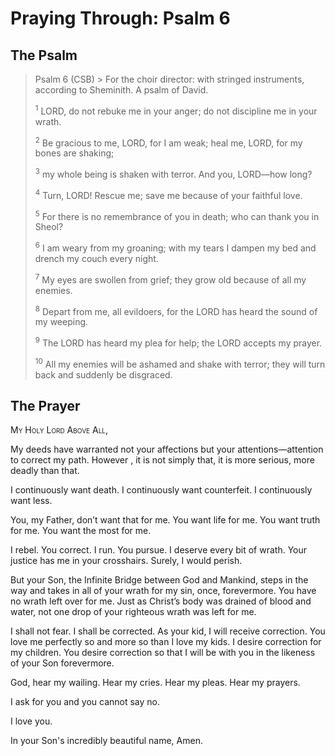 # Praying Through: Psalm 6

## The Psalm

>Psalm 6 (CSB)  >
><sup></sup> For the choir director: with stringed instruments, according to Sheminith. A psalm of David. 
>
><sup>1</sup> LORD, do not rebuke me in your anger; do not discipline me in your wrath. 
>
><sup>2</sup> Be gracious to me, LORD, for I am weak; heal me, LORD, for my bones are shaking; 
>
><sup>3</sup> my whole being is shaken with terror. And you, LORD—how long? 
>
><sup>4</sup> Turn, LORD! Rescue me; save me because of your faithful love. 
>
><sup>5</sup> For there is no remembrance of you in death; who can thank you in Sheol? 
>
><sup>6</sup> I am weary from my groaning; with my tears I dampen my bed and drench my couch every night. 
>
><sup>7</sup> My eyes are swollen from grief; they grow old because of all my enemies. 
>
><sup>8</sup> Depart from me, all evildoers, for the LORD has heard the sound of my weeping. 
>
><sup>9</sup> The LORD has heard my plea for help; the LORD accepts my prayer. 
>
><sup>10</sup> All my enemies will be ashamed and shake with terror; they will turn back and suddenly be disgraced.

## The Prayer

<div style="font-variant: small-caps;">
  My Holy Lord Above All,
</div>


My deeds have warranted not your affections but your attentions—attention to correct my path. However , it is not simply that, it is more serious, more deadly than that.

I continuously want death. I continuously want counterfeit. I continuously want less.

You, my Father, don’t want that for me.
You want life for me. You want truth for me. You want the most for me.

I rebel. You correct. I run. You pursue.
I deserve every bit of wrath. Your justice has me in your crosshairs. Surely, I would perish.

But your Son, the Infinite Bridge between God and Mankind, steps in the way and takes in all of your wrath for my sin, once, forevermore.
You have no wrath left over for me. Just as Christ’s body was drained of blood and water, not one drop of your righteous wrath was left for me.

I shall not fear. I shall be corrected. As your kid, I will receive correction.
You love me perfectly so and more so than I love my kids. I desire correction for my children. You desire correction so that I will be with you in the likeness of your Son forevermore.

God, hear my wailing. Hear my cries. Hear my pleas. Hear my prayers.

I ask for you and you cannot say no.

I love you.

In your Son's incredibly beautiful name, Amen.

